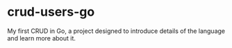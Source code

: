 # crud-users-go
My first CRUD in Go, a project designed to introduce details of the language and learn more about it.
